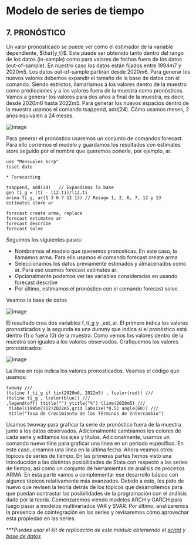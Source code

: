 # Modelo de series de tiempo

## 7.  PRONÓSTICO

Un valor pronosticado se puede ver como el estimador de la variable dependiente, $\hat{y_t}$. Este puede ser obtenido tanto dentro del rango de los datos (in-sample) como para valores de fechas fuera de los datos (out-of-sample).
En nuestro caso los datos están fijados entre $1994m7$ y $2020m5$. Los datos out-of-sample partirán desde $2020m6$. Para generar los nuevos valores debemos expandir el tamaño de la base de datos con el comando. Siendo estrictos, llamaríamos a los valores dentro de la muestro como predicciones y a los valores fuera de la muestra como pronósticos.
Vamos a generar los valores para dos años a final de la muestra, es decir, desde $2020m6$ hasta $2022m5$. Para generar los nuevos espacios dentro de la muestra usamos el comando tsappend, add(24). Cómo usamos meses, 2 años equivalen a 24 meses.

![image](https://user-images.githubusercontent.com/106888200/224491809-80419901-ae34-4424-aafd-8089bcc53115.png)

Para generar el pronóstico usaremos un conjunto de comandos forecast. Para ello corremos el modelo y guardamos los resultados con estimates store seguido por el nombre que queremos ponerle, por ejemplo, ar. 

```
use "Mensuales_bcrp"
tsset date 

* Forecasting

tsappend, add(24)	// Expandimos la base
gen ti_g = (ti - l12.ti)/l12.ti 
arima ti_g, ar(1 3 6 7 12 13) // Rezago 1, 2, 6, 7, 12 y 13
estimates store ar

forecast create arma, replace
forecast estimates ar
forecast describe
forecast solve
```

Seguimos los siguientes pasos:
- Nombramos el modelo que queremos pronosticas. En este caso, la llamamos arma. Para ello usamos el comando forecast create arma 
- Seleccionamos los datos previamente estimados y almacenados como ar. Para eso usamos forecast estimates ar.
- Opcionalmente podemos ver las variables consideradas en usando forecast describe
- Por último, estimamos el pronóstico con el comando forecast solve.

Veamos la base de datos

![image](https://user-images.githubusercontent.com/106888200/224491827-044dd5e3-fd35-4a10-89e9-bd9e19ba61db.png)

El resultado crea dos variables f_ti_g y _est_ar. El primero indica los valores pronosticados y la segunda es una dummy que indica si el pronóstico está dentro (1) o fuera (0) de la muestra. Como vemos los valores dentro de la muestra son iguales a los valores observados.
Grafiquemos los valores pronosticados:

![image](https://user-images.githubusercontent.com/106888200/224491839-4b3a5cbe-f357-4889-8534-7ed818be8b6c.png)

La línea en rojo indica los valores pronosticados. Veamos el código que usamos:

```
twoway ///
(tsline f_ti_g if tin(2020m6, 2022m5) , lcolor(red)) ///
(tsline ti_g , lcolor(blue)) ///
,legend(off) ttitle("") ytitle("%") tline(2020m5) ///
 tlabel(1995m7(12)2022m5,grid labsize(*0.5) angle(60)) ///
 title("Tasa de Crecimiento de los Términos de Intercambio")
```

Usamos twoway para graficar la serie de pronóstico fuera de la muestra junto a los datos observados. Adicionalmente cambiamos los colores de cada serie y editamos los ejes y títulos. Adicionalmente, usamos un comando nuevo tline para graficar una linea en un periodo específico. En este caso, creamos una linea en la última fecha.
Ahora veamos otros tópicos de series de tiempo. En las primeras partes hemos visto una introducción a las distintas posibilidades de Stata con respecto a las series de tiempo, así como un conjunto de herramientas de análisis de procesos ARMA. En esta parte vamos a complementar ese desarrollo básico con algunos tópicos relativamente más avanzados. Debido a esto, les pido de nuevo que revisen la teoría detrás de los tópicos que desarrollemos para que puedan contrastar las posibilidades de la programación con el análisis dado por la teoría. 
Comenzaremos viendo modelos ARCH y GARCH para luego pasar a modelos multivariados VAR y SVAR. Por último, analizaremos la presencia de cointegración en las series y revisaremos cómo aprovechar esta propiedad en las series.


****Puedes usar el kit de replicación de este módulo obteniendo el [script](https://github.com/EconPUCP/Stata/blob/main/_An%C3%A1lisis/Scripts/Serie%20de%20tiempo/9_pron%C3%B3sticos.do "script") y [base de datos](https://github.com/EconPUCP/Stata/tree/main/_An%C3%A1lisis/Data "base de datos")* 
